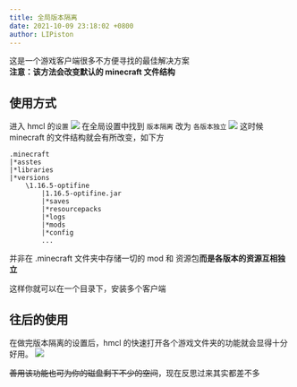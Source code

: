 ```yaml
---
title: 全局版本隔离
date: 2021-10-09 23:18:02 +0800
author: LIPiston
---
```


这是一个游戏客户端很多不方便寻找的最佳解决方案<br/>
**注意：该方法会改变默认的 minecraft 文件结构**

## 使用方式
进入 hmcl 的`设置`
![][~/assets/isolation/img3]
在全局设置中找到 `版本隔离`
改为 `各版本独立`
![][~/assets/isolation/img2]
这时候 minecraft 的文件结构就会有所改变，如下方
```
.minecraft
|*asstes
|*libraries
|*versions
    \1.16.5-optifine
        |1.16.5-optifine.jar
        |*saves
        |*resourcepacks
        |*logs
        |*mods
        |*config
        ...
```
并非在 .minecraft 文件夹中存储一切的 mod 和 资源包**而是各版本的资源互相独立**

这样你就可以在一个目录下，安装多个客户端

## 往后的使用
在做完版本隔离的设置后，hmcl 的快速打开各个游戏文件夹的功能就会显得十分好用。
![][~/assets/isolation/img1]

~~善用该功能也可为你的磁盘剩下不少的空间~~，现在反思过来其实都差不多

<!--{% comment %}-->
[~/assets/isolation/img1]: /assets/img/docs/isolation/img1.png
[~/assets/isolation/img2]: /assets/img/docs/isolation/img2.webp
[~/assets/isolation/img3]: /assets/img/docs/isolation/img3.webp
<!--{% endcomment %}--{{'>'}}
[~/assets/isolation/img1]: {% link /assets/img/docs/isolation/img1.png %}
[~/assets/isolation/img2]: {% link /assets/img/docs/isolation/img2.webp %}
[~/assets/isolation/img3]: {% link /assets/img/docs/isolation/img3.webp %}
<!---->

